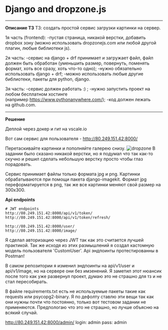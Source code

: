 Django and dropzone.js
=====================
***
**Описание ТЗ**
ТЗ: создать простой сервис загрузки картинки на сервер.

1я часть (frontend):
-пустая страница, никакой верстки, добавить dropbox зону (можно использовать dropzonejs.com или любой другой плагин, любые библиотеки js).

2я часть:
-сервис на django + drf принимает и загружает файл, файл должен быть обработан (уменьшить размер, повернуть, поменять формат, хоть все сразу, хоть что-то одно);
-нужно обязательно использовать django + drf;
-можно использовать любые другие библиотеки, пакеты для python, django.

3я часть:
-сервис должен работать :) ;
-нужно запустить проект на любом бесплатном хостинге (например https://www.pythonanywhere.com/);
-код должен лежать на github.com.

***
**Решение**

Деплой через докер и гит на vscale.io

Вот сам сервис для пользователя - http://80.249.151.42:8000/

Перетаскивайте картинки и пополняйте галерею снизу.
![dropzone](https://testingsite.tmweb.ru/pics/dropzone.png)
В задании было сказано никакой верстки, но я подумал что так как-то скучно и решил сделать небольшую верстку просто чтобы глаз порадовать. 

Сервис принимает файлы только формата jpg и png. Картинки обрабатываются при помощи пакета django-imagekit.
Формат jpg переформатируется в png, так же все картинки меняют свой размер на 300x300.

**Api endpoints**
```
# JWT endpoints
http://80.249.151.42:8000/api/v1/token/
http://80.249.151.42:8000/api/v1/token/refresh/

http://80.249.151.42:8000/user/
http://80.249.151.42:8000/image/
```
Я сделал авторизацию через JWT так как это считается лучшей практикой. 
Так же исходя из этих размышлений я создал кастомную модель пользователя 'CustomUser'.
Api эндпоинты протестированны в Postman!

В самом репозитории я изменил эндпоинты на api/v1/user и api/v1/image, но на сервере они без имзенений. 
Я заметил этот нюансик после того как уже развернул проект, думаю это не страшно для тз и не стал пересобирать.

В файле requirements.txt есть не используемые пакеты такие как requests или psycopg2-binary. Я по дефолту ставлю эти вещи так как они нужны почти что постоянно, только вот тестовом задании не применяются. Предпологаю что это не страшно, но лучше объясню на всякий случай.


http://80.249.151.42:8000/admin/
login: admin
pass: admin
